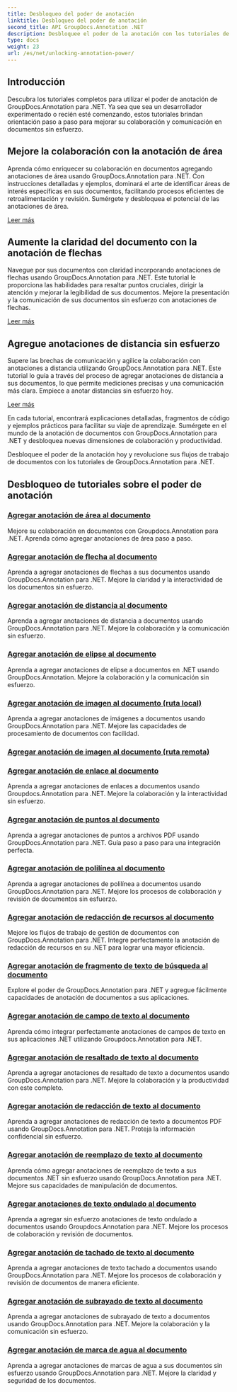 ```yaml
---
title: Desbloqueo del poder de anotación
linktitle: Desbloqueo del poder de anotación
second_title: API GroupDocs.Annotation .NET
description: Desbloquee el poder de la anotación con los tutoriales de GroupDocs.Annotation para .NET. Aprenda a agregar varias anotaciones paso a paso y mejore la colaboración sin esfuerzo.
type: docs
weight: 23
url: /es/net/unlocking-annotation-power/
---
```

## Introducción

Descubra los tutoriales completos para utilizar el poder de anotación de GroupDocs.Annotation para .NET. Ya sea que sea un desarrollador experimentado o recién esté comenzando, estos tutoriales brindan orientación paso a paso para mejorar su colaboración y comunicación en documentos sin esfuerzo.

## Mejore la colaboración con la anotación de área

Aprenda cómo enriquecer su colaboración en documentos agregando anotaciones de área usando GroupDocs.Annotation para .NET. Con instrucciones detalladas y ejemplos, dominará el arte de identificar áreas de interés específicas en sus documentos, facilitando procesos eficientes de retroalimentación y revisión. Sumérgete y desbloquea el potencial de las anotaciones de área.

[Leer más](./add-area-annotation/)

## Aumente la claridad del documento con la anotación de flechas

Navegue por sus documentos con claridad incorporando anotaciones de flechas usando GroupDocs.Annotation para .NET. Este tutorial le proporciona las habilidades para resaltar puntos cruciales, dirigir la atención y mejorar la legibilidad de sus documentos. Mejore la presentación y la comunicación de sus documentos sin esfuerzo con anotaciones de flechas.

[Leer más](./add-arrow-annotation/)

## Agregue anotaciones de distancia sin esfuerzo

Supere las brechas de comunicación y agilice la colaboración con anotaciones a distancia utilizando GroupDocs.Annotation para .NET. Este tutorial lo guía a través del proceso de agregar anotaciones de distancia a sus documentos, lo que permite mediciones precisas y una comunicación más clara. Empiece a anotar distancias sin esfuerzo hoy.

[Leer más](./add-distance-annotation/)

En cada tutorial, encontrará explicaciones detalladas, fragmentos de código y ejemplos prácticos para facilitar su viaje de aprendizaje. Sumérgete en el mundo de la anotación de documentos con GroupDocs.Annotation para .NET y desbloquea nuevas dimensiones de colaboración y productividad.

Desbloquee el poder de la anotación hoy y revolucione sus flujos de trabajo de documentos con los tutoriales de GroupDocs.Annotation para .NET.

## Desbloqueo de tutoriales sobre el poder de anotación
### [Agregar anotación de área al documento](./add-area-annotation/)
Mejore su colaboración en documentos con Groupdocs.Annotation para .NET. Aprenda cómo agregar anotaciones de área paso a paso.
### [Agregar anotación de flecha al documento](./add-arrow-annotation/)
Aprenda a agregar anotaciones de flechas a sus documentos usando GroupDocs.Annotation para .NET. Mejore la claridad y la interactividad de los documentos sin esfuerzo.
### [Agregar anotación de distancia al documento](./add-distance-annotation/)
Aprenda a agregar anotaciones de distancia a documentos usando GroupDocs.Annotation para .NET. Mejore la colaboración y la comunicación sin esfuerzo.
### [Agregar anotación de elipse al documento](./add-ellipse-annotation/)
Aprenda a agregar anotaciones de elipse a documentos en .NET usando GroupDocs.Annotation. Mejore la colaboración y la comunicación sin esfuerzo.
### [Agregar anotación de imagen al documento (ruta local)](./add-image-annotation-local-path/)
Aprenda a agregar anotaciones de imágenes a documentos usando GroupDocs.Annotation para .NET. Mejore las capacidades de procesamiento de documentos con facilidad.
### [Agregar anotación de imagen al documento (ruta remota)](./add-image-annotation-remote-path/)
### [Agregar anotación de enlace al documento](./add-link-annotation/)
Aprenda a agregar anotaciones de enlaces a documentos usando Groupdocs.Annotation para .NET. Mejore la colaboración y la interactividad sin esfuerzo.
### [Agregar anotación de puntos al documento](./add-point-annotation/)
Aprenda a agregar anotaciones de puntos a archivos PDF usando GroupDocs.Annotation para .NET. Guía paso a paso para una integración perfecta.
### [Agregar anotación de polilínea al documento](./add-polyline-annotation/)
Aprenda a agregar anotaciones de polilínea a documentos usando GroupDocs.Annotation para .NET. Mejore los procesos de colaboración y revisión de documentos sin esfuerzo.
### [Agregar anotación de redacción de recursos al documento](./add-resources-redaction-annotation/)
Mejore los flujos de trabajo de gestión de documentos con GroupDocs.Annotation para .NET. Integre perfectamente la anotación de redacción de recursos en su .NET para lograr una mayor eficiencia.
### [Agregar anotación de fragmento de texto de búsqueda al documento](./add-search-text-fragment-annotation/)
Explore el poder de GroupDocs.Annotation para .NET y agregue fácilmente capacidades de anotación de documentos a sus aplicaciones.
### [Agregar anotación de campo de texto al documento](./add-text-field-annotation/)
Aprenda cómo integrar perfectamente anotaciones de campos de texto en sus aplicaciones .NET utilizando Groupdocs.Annotation para .NET.
### [Agregar anotación de resaltado de texto al documento](./add-text-highlight-annotation/)
Aprenda a agregar anotaciones de resaltado de texto a documentos usando GroupDocs.Annotation para .NET. Mejore la colaboración y la productividad con este completo.
### [Agregar anotación de redacción de texto al documento](./add-text-redaction-annotation/)
Aprenda a agregar anotaciones de redacción de texto a documentos PDF usando GroupDocs.Annotation para .NET. Proteja la información confidencial sin esfuerzo.
### [Agregar anotación de reemplazo de texto al documento](./add-text-replacement-annotation/)
Aprenda cómo agregar anotaciones de reemplazo de texto a sus documentos .NET sin esfuerzo usando GroupDocs.Annotation para .NET. Mejore sus capacidades de manipulación de documentos.
### [Agregar anotaciones de texto ondulado al documento](./add-text-squiggly-annotation/)
Aprenda a agregar sin esfuerzo anotaciones de texto ondulado a documentos usando Groupdocs.Annotation para .NET. Mejore los procesos de colaboración y revisión de documentos.
### [Agregar anotación de tachado de texto al documento](./add-text-strikeout-annotation/)
Aprenda a agregar anotaciones de texto tachado a documentos usando GroupDocs.Annotation para .NET. Mejore los procesos de colaboración y revisión de documentos de manera eficiente.
### [Agregar anotación de subrayado de texto al documento](./add-text-underline-annotation/)
Aprenda a agregar anotaciones de subrayado de texto a documentos usando GroupDocs.Annotation para .NET. Mejore la colaboración y la comunicación sin esfuerzo.
### [Agregar anotación de marca de agua al documento](./add-watermark-annotation/)
Aprenda a agregar anotaciones de marcas de agua a sus documentos sin esfuerzo usando GroupDocs.Annotation para .NET. Mejore la claridad y seguridad de los documentos.